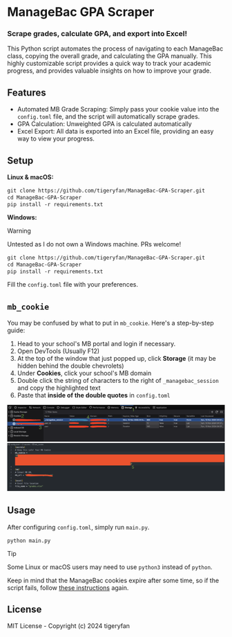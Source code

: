 # ManageBac GPA Scraper
### Scrape grades, calculate GPA, and export into Excel!

This Python script automates the process of navigating to each ManageBac class, copying the overall grade, and calculating the GPA manually. This highly customizable script provides a quick way to track your academic progress, and provides valuable insights on how to improve your grade.
## Features
- Automated MB Grade Scraping: Simply pass your cookie value into the `config.toml` file, and the script will automatically scrape grades.
- GPA Calculation: Unweighted GPA is calculated automatically
- Excel Export: All data is exported into an Excel file, providing an easy way to view your progress.
## Setup
**Linux & macOS:**
```shell
git clone https://github.com/tigeryfan/ManageBac-GPA-Scraper.git
cd ManageBac-GPA-Scraper
pip install -r requirements.txt
```

**Windows:**
> [!WARNING]
> Untested as I do not own a Windows machine. PRs welcome!
```shell
git clone https://github.com/tigeryfan/ManageBac-GPA-Scraper.git
cd ManageBac-GPA-Scraper
pip install -r requirements.txt
```

Fill the `config.toml` file with your preferences.
## `mb_cookie`
You may be confused by what to put in `mb_cookie`. Here's a step-by-step guide:
1. Head to your school's MB portal and login if necessary.
2. Open DevTools (Usually F12)
3. At the top of the window that just popped up, click **Storage** (it may be hidden behind the double chevrolets)
4. Under **Cookies**, click your school's MB domain
5. Double click the string of characters to the right of `_managebac_session` and copy the highlighted text
7. Paste that **inside of the double quotes** in `config.toml`

![How to get cookie](/get_cookie.png)
![How to correctly paste cookie](/paste_cookie.png)

## Usage
After configuring `config.toml`, simply run `main.py`.
```shell
python main.py
```
> [!TIP]
> Some Linux or macOS users may need to use `python3` instead of `python`.

Keep in mind that the ManageBac cookies expire after some time, so if the script fails, follow [these instructions](#mb_cookie) again.

## License
MIT License - Copyright (c) 2024 tigeryfan

